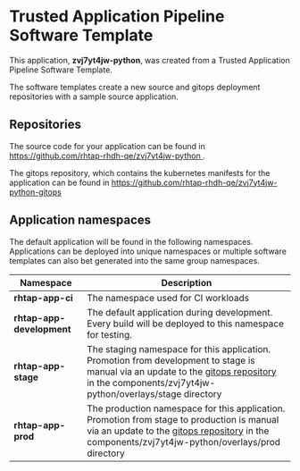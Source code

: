 # Trusted Application Pipeline Software Template

This application, **zvj7yt4jw-python**, was created from a Trusted Application Pipeline Software Template.

The software templates create a new source and gitops deployment repositories with a sample source application. 

## Repositories

The source code for your application can be found in [https://github.com/rhtap-rhdh-qe/zvj7yt4jw-python ](https://github.com/rhtap-rhdh-qe/zvj7yt4jw-python ).
 
The gitops repository, which contains the kubernetes manifests for the application can be found in 
[https://github.com/rhtap-rhdh-qe/zvj7yt4jw-python-gitops ](https://github.com/rhtap-rhdh-qe/zvj7yt4jw-python-gitops ) 

## Application namespaces 

The default application will be found in the following namespaces. Applications can be deployed into unique namespaces or multiple software templates can also bet generated into the same group namespaces.  

|  Namespace   |  Description   |  
| -------- | -------- |
| **rhtap-app-ci** | The namespace used for CI workloads |
| **rhtap-app-development** | The default application during development. Every build will be deployed to this namespace for testing. |
| **rhtap-app-stage** | The staging namespace for this application. Promotion from development to stage is manual via an update to the [gitops repository](https://github.com/rhtap-rhdh-qe/zvj7yt4jw-python-gitops ) in the components/zvj7yt4jw-python/overlays/stage directory |
| **rhtap-app-prod** | The production namespace for this application. Promotion from stage to production is manual via an update to the [gitops repository](https://github.com/rhtap-rhdh-qe/zvj7yt4jw-python-gitops ) in the components/zvj7yt4jw-python/overlays/prod directory |